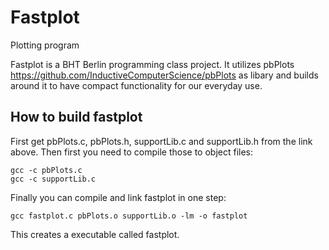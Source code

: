 # Fastplot
Plotting program

Fastplot is a BHT Berlin programming class project.
It utilizes pbPlots https://github.com/InductiveComputerScience/pbPlots as libary
and builds around it to have compact functionality for our everyday use.


## How to build fastplot
First get pbPlots.c, pbPlots.h, supportLib.c and supportLib.h from the link above.
Then first you need to compile those to object files:
```
gcc -c pbPlots.c
gcc -c supportLib.c
```
Finally you can compile and link fastplot in one step:

```gcc fastplot.c pbPlots.o supportLib.o -lm -o fastplot```

This creates a executable called fastplot.

